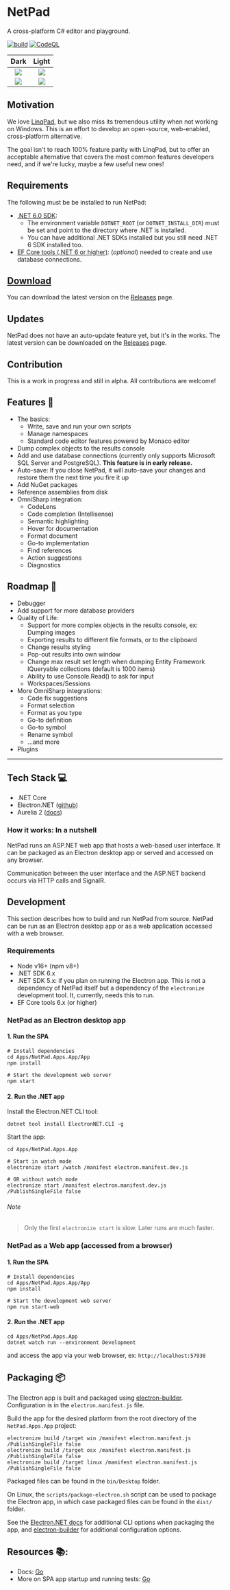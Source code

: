 # NetPad

A cross-platform C# editor and playground.

[![build](https://github.com/tareqimbasher/NetPad/actions/workflows/build.yml/badge.svg)](https://github.com/tareqimbasher/NetPad/actions/workflows/build.yml)
[![CodeQL](https://github.com/tareqimbasher/NetPad/actions/workflows/codeql-analysis.yml/badge.svg)](https://github.com/tareqimbasher/NetPad/actions/workflows/codeql-analysis.yml)

|                                                  Dark                                                   |                                                  Light                                                   |
|:-------------------------------------------------------------------------------------------------------:|:--------------------------------------------------------------------------------------------------------:|
|    ![](https://github.com/tareqimbasher/netpad/blob/main/docs/images/preview-main-dark.png?raw=true)    |    ![](https://github.com/tareqimbasher/netpad/blob/main/docs/images/preview-main-light.png?raw=true)    |
| ![](https://github.com/tareqimbasher/netpad/blob/main/docs/images/preview-sql-output-dark.png?raw=true) | ![](https://github.com/tareqimbasher/netpad/blob/main/docs/images/preview-sql-output-light.png?raw=true) |

## Motivation

We love [LinqPad](https://www.linqpad.net/), but we also miss its tremendous
utility when not working on Windows. This is an effort to develop an
open-source, web-enabled, cross-platform alternative.

The goal isn't to reach 100% feature parity with LinqPad, but
to offer an acceptable alternative that covers the most common features
developers need, and if we're lucky, maybe a few useful new ones!

## Requirements

The following must be be installed to run NetPad:

* [.NET 6.0 SDK](https://dotnet.microsoft.com/en-us/download/dotnet/6.0):
    * The environment variable `DOTNET_ROOT` (or `DOTNET_INSTALL_DIR`) must be set
      and point to the directory where .NET is installed.
    * You can have additional .NET SDKs installed but you still need .NET 6 SDK installed too.
* [EF Core tools (.NET 6 or higher)](https://learn.microsoft.com/en-us/ef/core/cli/dotnet):
  (*optional*) needed to create and use database connections.

## [Download](https://github.com/tareqimbasher/NetPad/releases)

You can download the latest version on the [Releases](https://github.com/tareqimbasher/NetPad/releases) page.

## Updates

NetPad does not have an auto-update feature yet, but it's in the works.
The latest version can be downloaded on the [Releases](https://github.com/tareqimbasher/NetPad/releases)
page.

## Contribution

This is a work in progress and still in alpha. All
contributions are welcome!

## Features :tada:

* The basics:
    * Write, save and run your own scripts
    * Manage namespaces
    * Standard code editor features powered by Monaco editor
* Dump complex objects to the results console
* Add and use database connections (currently only supports Microsoft SQL Server
  and PostgreSQL). **This feature is in early release.**
* Auto-save: If you close NetPad, it will auto-save your changes and
  restore them the next time you fire it up
* Add NuGet packages
* Reference assemblies from disk
* OmniSharp integration:
    * CodeLens
    * Code completion (Intellisense)
    * Semantic highlighting
    * Hover for documentation
    * Format document
    * Go-to implementation
    * Find references
    * Action suggestions
    * Diagnostics

## Roadmap :construction:

* Debugger
* Add support for more database providers
* Quality of Life:
    * Support for more complex objects in the results console, ex: Dumping
      images
    * Exporting results to different file formats, or to the clipboard
    * Change results styling
    * Pop-out results into own window
    * Change max result set length when dumping Entity Framework IQueryable
      collections (default is 1000 items)
    * Ability to use Console.Read() to ask for input
    * Workspaces/Sessions
* More OmniSharp integrations:
    * Code fix suggestions
    * Format selection
    * Format as you type
    * Go-to definition
    * Go-to symbol
    * Rename symbol
    * ...and more
* Plugins

---

## Tech Stack :computer:

* .NET Core
* Electron.NET ([github](https://github.com/ElectronNET/Electron.NET))
* Aurelia 2 ([docs](https://docs.aurelia.io/))

### How it works: In a nutshell

NetPad runs an ASP.NET web app that hosts a web-based user interface. It can be packaged as an
Electron desktop app or served and accessed on any browser.

Communication between the user interface and the ASP.NET backend occurs via HTTP calls and SignalR.

## Development

This section describes how to build and run NetPad from source.
NetPad can be run as an Electron desktop app or as a web application
accessed with a web browser.

### Requirements

* Node v16+ (npm v8+)
* .NET SDK 6.x
* .NET SDK 5.x: if you plan on running the Electron app. This is not a dependency of NetPad itself
  but a dependency of the `electronize` development tool. It, currently, needs this to run.
* EF Core tools 6.x (or higher)

### NetPad as an Electron desktop app

#### 1. Run the SPA

```
# Install dependencies
cd Apps/NetPad.Apps.App/App
npm install

# Start the development web server
npm start
```

#### 2. Run the .NET app

Install the Electron.NET CLI tool:

```
dotnet tool install ElectronNET.CLI -g
```

Start the app:

```
cd Apps/NetPad.Apps.App

# Start in watch mode
electronize start /watch /manifest electron.manifest.dev.js

# OR without watch mode
electronize start /manifest electron.manifest.dev.js /PublishSingleFile false
```

###### Note

> Only the first `electronize start` is slow. Later runs are much faster.

### NetPad as a Web app (accessed from a browser)

#### 1. Run the SPA

```
# Install dependencies
cd Apps/NetPad.Apps.App/App
npm install

# Start the development web server
npm run start-web
```

#### 2. Run the .NET app

```
cd Apps/NetPad.Apps.App
dotnet watch run --environment Development
```

and access the app via your web browser, ex: `http://localhost:57930`

## Packaging :package:

The Electron app is built and packaged using
[electron-builder](https://www.electron.build/). Configuration is in
the `electron.manifest.js` file.

Build the app for the desired platform from the root directory
of the `NetPad.Apps.App` project:

```
electronize build /target win /manifest electron.manifest.js /PublishSingleFile false
electronize build /target osx /manifest electron.manifest.js /PublishSingleFile false
electronize build /target linux /manifest electron.manifest.js /PublishSingleFile false
```

Packaged files can be found in the `bin/Desktop` folder.

On Linux, the `scripts/package-electron.sh` script can be used to package
the Electron app, in which case packaged files can be found in the `dist/`
folder.

See the [Electron.NET docs](https://github.com/ElectronNET/Electron.NET#-build)
for additional CLI options when packaging the app,
and [electron-builder](https://www.electron.build/) for additional configuration
options.

## Resources :books::

* Docs: [Go](https://github.com/tareqimbasher/NetPad/tree/main/docs)
* More on SPA app startup and running
  tests: [Go](https://github.com/tareqimbasher/NetPad/tree/main/src/Apps/NetPad.Apps.App/App)
